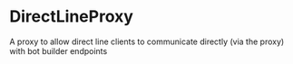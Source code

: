 # DirectLineProxy
A proxy to allow direct line clients to communicate directly (via the proxy) with bot builder endpoints 
